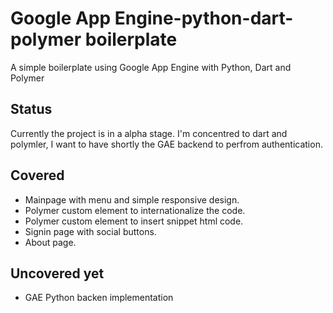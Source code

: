Google App Engine-python-dart-polymer boilerplate
=================================================

A simple boilerplate using Google App Engine with Python, Dart and Polymer

Status
------
Currently the project is in a alpha stage. 
I'm concentred to dart and polymler, I want to have shortly the GAE backend to perfrom authentication.

Covered
-------
  - Mainpage with menu and simple responsive design.
  - Polymer custom element to internationalize the code.
  - Polymer custom element to insert snippet html code.
  - Signin page with social buttons.
  - About page.

Uncovered yet
-------------
  - GAE Python backen implementation

